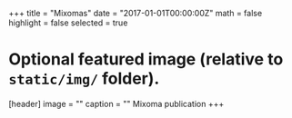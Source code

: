 +++
title = "Mixomas"
date = "2017-01-01T00:00:00Z"
math = false
highlight = false
selected = true

# Optional featured image (relative to `static/img/` folder).
[header]
image = ""
caption = ""
Mixoma publication
+++